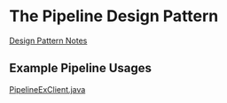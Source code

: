 # The Pipeline Design Pattern

[Design Pattern Notes](http://localhost:8000/CIS-18/week_08.html)

## Example Pipeline Usages

[PipelineExClient.java](tests%2FPipelineExClient.java)